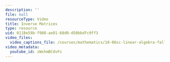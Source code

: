 ```yaml
---
description: ''
file: null
resourceType: Video
title: Inverse Matrices
type: resource
uid: 0118e59b-f988-ae91-68d0-d50bbdfc9ff3
video_files:
  video_captions_file: /courses/mathematics/18-06sc-linear-algebra-fall-2011/resource-index/inverse-matrices/zWxhmBCdvFs.vtt
video_metadata:
  youtube_id: zWxhmBCdvFs
---
```

